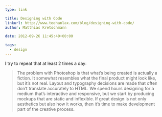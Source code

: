 ```yaml
---
type: link

title: Designing with Code
linkurl: http://www.teehanlax.com/blog/designing-with-code/
author: Matthias Kretschmann

date: 2012-09-26 11:45:40+00:00

tags:
  - design
---
```


I try to repeat that at least 2 times a day:

> The problem with Photoshop is that what’s being created is actually a fiction. It somewhat resembles what the final product might look like, but it’s not real. Layout and typography decisions are made that often don’t translate accurately to HTML. We spend hours designing for a medium that’s interactive and responsive, but we start by producing mockups that are static and inflexible. If great design is not only aesthetics but also how it works, then it’s time to make development part of the creative process.
